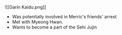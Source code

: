 ![[Garin Kaidu.png]]

- Was potentially involved in Merric's friends' arrest
- Met with Myeong Hwan.
- Wants to become a part of the Sehi Jujin